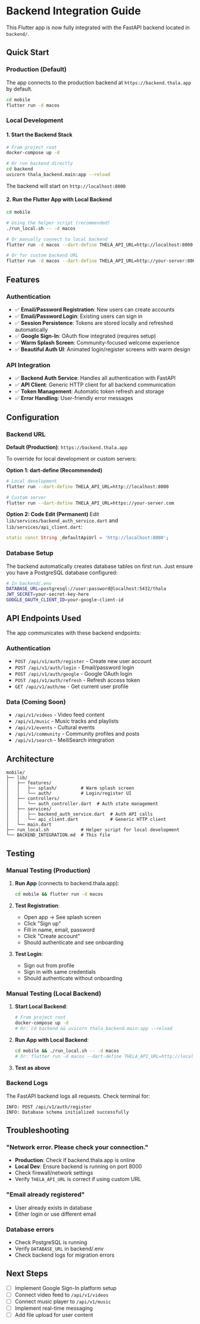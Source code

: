 # Backend Integration Guide

This Flutter app is now fully integrated with the FastAPI backend located in `backend/`.

## Quick Start

### Production (Default)

The app connects to the production backend at `https://backend.thala.app` by default.

```bash
cd mobile
flutter run -d macos
```

### Local Development

#### 1. Start the Backend Stack

```bash
# From project root
docker-compose up -d

# Or run backend directly
cd backend
uvicorn thala_backend.main:app --reload
```

The backend will start on `http://localhost:8000`

#### 2. Run the Flutter App with Local Backend

```bash
cd mobile

# Using the helper script (recommended)
./run_local.sh -- -d macos

# Or manually connect to local backend
flutter run -d macos --dart-define THELA_API_URL=http://localhost:8000

# Or for custom backend URL
flutter run -d macos --dart-define THELA_API_URL=http://your-server:8000
```

## Features

### Authentication
- ✅ **Email/Password Registration**: New users can create accounts
- ✅ **Email/Password Login**: Existing users can sign in
- ✅ **Session Persistence**: Tokens are stored locally and refreshed automatically
- ✅ **Google Sign-In**: OAuth flow integrated (requires setup)
- ✅ **Warm Splash Screen**: Community-focused welcome experience
- ✅ **Beautiful Auth UI**: Animated login/register screens with warm design

### API Integration
- ✅ **Backend Auth Service**: Handles all authentication with FastAPI
- ✅ **API Client**: Generic HTTP client for all backend communication
- ✅ **Token Management**: Automatic token refresh and storage
- ✅ **Error Handling**: User-friendly error messages

## Configuration

### Backend URL

**Default (Production)**: `https://backend.thala.app`

To override for local development or custom servers:

**Option 1: dart-define (Recommended)**
```bash
# Local development
flutter run --dart-define THELA_API_URL=http://localhost:8000

# Custom server
flutter run --dart-define THELA_API_URL=https://your-server.com
```

**Option 2: Code Edit (Permanent)**
Edit `lib/services/backend_auth_service.dart` and `lib/services/api_client.dart`:
```dart
static const String _defaultApiUrl = 'http://localhost:8000';
```

### Database Setup

The backend automatically creates database tables on first run. Just ensure you have a PostgreSQL database configured:

```bash
# In backend/.env
DATABASE_URL=postgresql://user:password@localhost:5432/thala
JWT_SECRET=your-secret-key-here
GOOGLE_OAUTH_CLIENT_ID=your-google-client-id
```

## API Endpoints Used

The app communicates with these backend endpoints:

### Authentication
- `POST /api/v1/auth/register` - Create new user account
- `POST /api/v1/auth/login` - Email/password login
- `POST /api/v1/auth/google` - Google OAuth login
- `POST /api/v1/auth/refresh` - Refresh access token
- `GET /api/v1/auth/me` - Get current user profile

### Data (Coming Soon)
- `/api/v1/videos` - Video feed content
- `/api/v1/music` - Music tracks and playlists
- `/api/v1/events` - Cultural events
- `/api/v1/community` - Community profiles and posts
- `/api/v1/search` - MeiliSearch integration

## Architecture

```
mobile/
├── lib/
│   ├── features/
│   │   ├── splash/         # Warm splash screen
│   │   └── auth/           # Login/register UI
│   ├── controllers/
│   │   └── auth_controller.dart  # Auth state management
│   ├── services/
│   │   ├── backend_auth_service.dart  # Auth API calls
│   │   └── api_client.dart            # Generic HTTP client
│   └── main.dart
├── run_local.sh            # Helper script for local development
└── BACKEND_INTEGRATION.md  # This file
```

## Testing

### Manual Testing (Production)

1. **Run App** (connects to backend.thala.app):
   ```bash
   cd mobile && flutter run -d macos
   ```

2. **Test Registration**:
   - Open app → See splash screen
   - Click "Sign up"
   - Fill in name, email, password
   - Click "Create account"
   - Should authenticate and see onboarding

3. **Test Login**:
   - Sign out from profile
   - Sign in with same credentials
   - Should authenticate without onboarding

### Manual Testing (Local Backend)

1. **Start Local Backend**:
   ```bash
   # From project root
   docker-compose up -d
   # Or: cd backend && uvicorn thala_backend.main:app --reload
   ```

2. **Run App with Local Backend**:
   ```bash
   cd mobile && ./run_local.sh -- -d macos
   # Or: flutter run -d macos --dart-define THELA_API_URL=http://localhost:8000
   ```

3. **Test as above**

### Backend Logs

The FastAPI backend logs all requests. Check terminal for:
```
INFO: POST /api/v1/auth/register
INFO: Database schema initialized successfully
```

## Troubleshooting

### "Network error. Please check your connection."
- **Production**: Check if backend.thala.app is online
- **Local Dev**: Ensure backend is running on port 8000
- Check firewall/network settings
- Verify `THELA_API_URL` is correct if using custom URL

### "Email already registered"
- User already exists in database
- Either login or use different email

### Database errors
- Check PostgreSQL is running
- Verify `DATABASE_URL` in backend/.env
- Check backend logs for migration errors

## Next Steps

- [ ] Implement Google Sign-In platform setup
- [ ] Connect video feed to `/api/v1/videos`
- [ ] Connect music player to `/api/v1/music`
- [ ] Implement real-time messaging
- [ ] Add file upload for user content
